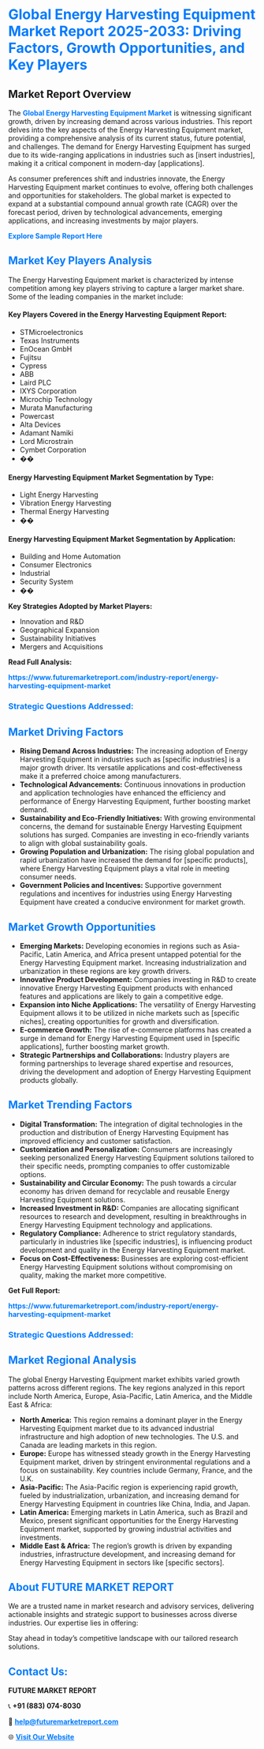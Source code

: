 <h1 style="color: #007BFF;">Global Energy Harvesting Equipment Market Report 2025-2033: Driving Factors, Growth Opportunities, and Key Players</h1>

<section id="overview">
<h2>Market Report Overview</h2>
<p>The <a href="https://www.futuremarketreport.com/industry-report/energy-harvesting-equipment-market" style="color: #007BFF; text-decoration: none;"><strong>Global Energy Harvesting Equipment Market</strong></a> is witnessing significant growth, driven by increasing demand across various industries. This report delves into the key aspects of the Energy Harvesting Equipment market, providing a comprehensive analysis of its current status, future potential, and challenges. The demand for Energy Harvesting Equipment has surged due to its wide-ranging applications in industries such as [insert industries], making it a critical component in modern-day [applications].</p>
<p>As consumer preferences shift and industries innovate, the Energy Harvesting Equipment market continues to evolve, offering both challenges and opportunities for stakeholders. The global market is expected to expand at a substantial compound annual growth rate (CAGR) over the forecast period, driven by technological advancements, emerging applications, and increasing investments by major players.</p>
</section>

<section id="overview">
<p><a href="https://www.futuremarketreport.com/request-sample/reportId=113666" style="color: #007BFF; text-decoration: none;"><strong>Explore Sample Report Here</strong></a></p>
</section>

<section id="key-players">
<h2 style="color: #007BFF;">Market Key Players Analysis</h2>
<p>The Energy Harvesting Equipment market is characterized by intense competition among key players striving to capture a larger market share. Some of the leading companies in the market include:</p>
<h4>Key Players Covered in the Energy Harvesting Equipment Report:</h4>
<ul><li>STMicroelectronics</li><li>Texas Instruments</li><li>EnOcean GmbH</li><li>Fujitsu</li><li>Cypress</li><li>ABB</li><li>Laird PLC</li><li>IXYS Corporation</li><li>Microchip Technology</li><li>Murata Manufacturing</li><li>Powercast</li><li>Alta Devices</li><li>Adamant Namiki</li><li>Lord Microstrain</li><li>Cymbet Corporation</li><li>��</li></ul>
<h4>Energy Harvesting Equipment Market Segmentation by Type:</h4>
<ul><li>Light Energy Harvesting</li><li>Vibration Energy Harvesting</li><li>Thermal Energy Harvesting</li><li>��</li></ul>

<h4>Energy Harvesting Equipment Market Segmentation by Application:</h4>
<ul><li>Building and Home Automation</li><li>Consumer Electronics</li><li>Industrial</li><li>Security System</li><li>��</li></ul>
<p><strong>Key Strategies Adopted by Market Players:</strong></p>
<ul>
<li>Innovation and R&D</li>
<li>Geographical Expansion</li>
<li>Sustainability Initiatives</li>
<li>Mergers and Acquisitions</li>
</ul>
</section>

<section>
<p><strong>Read Full Analysis: </strong></p><a href="https://www.futuremarketreport.com/industry-report/energy-harvesting-equipment-market" style="color: #007BFF; text-decoration: none;"><strong>https://www.futuremarketreport.com/industry-report/energy-harvesting-equipment-market</strong></a>
<h3 style="color: #007BFF;">Strategic Questions Addressed:</h3>
</section>

<section id="driving-factors">
<h2 style="color: #007BFF;">Market Driving Factors</h2>
<ul>
<li><strong>Rising Demand Across Industries:</strong> The increasing adoption of Energy Harvesting Equipment in industries such as [specific industries] is a major growth driver. Its versatile applications and cost-effectiveness make it a preferred choice among manufacturers.</li>
<li><strong>Technological Advancements:</strong> Continuous innovations in production and application technologies have enhanced the efficiency and performance of Energy Harvesting Equipment, further boosting market demand.</li>
<li><strong>Sustainability and Eco-Friendly Initiatives:</strong> With growing environmental concerns, the demand for sustainable Energy Harvesting Equipment solutions has surged. Companies are investing in eco-friendly variants to align with global sustainability goals.</li>
<li><strong>Growing Population and Urbanization:</strong> The rising global population and rapid urbanization have increased the demand for [specific products], where Energy Harvesting Equipment plays a vital role in meeting consumer needs.</li>
<li><strong>Government Policies and Incentives:</strong> Supportive government regulations and incentives for industries using Energy Harvesting Equipment have created a conducive environment for market growth.</li>
</ul>
</section>

<section id="growth-opportunities">
<h2 style="color: #007BFF;">Market Growth Opportunities</h2>
<ul>
<li><strong>Emerging Markets:</strong> Developing economies in regions such as Asia-Pacific, Latin America, and Africa present untapped potential for the Energy Harvesting Equipment market. Increasing industrialization and urbanization in these regions are key growth drivers.</li>
<li><strong>Innovative Product Development:</strong> Companies investing in R&D to create innovative Energy Harvesting Equipment products with enhanced features and applications are likely to gain a competitive edge.</li>
<li><strong>Expansion into Niche Applications:</strong> The versatility of Energy Harvesting Equipment allows it to be utilized in niche markets such as [specific niches], creating opportunities for growth and diversification.</li>
<li><strong>E-commerce Growth:</strong> The rise of e-commerce platforms has created a surge in demand for Energy Harvesting Equipment used in [specific applications], further boosting market growth.</li>
<li><strong>Strategic Partnerships and Collaborations:</strong> Industry players are forming partnerships to leverage shared expertise and resources, driving the development and adoption of Energy Harvesting Equipment products globally.</li>
</ul>
</section>

<section id="trending-factors">
<h2 style="color: #007BFF;">Market Trending Factors</h2>
<ul>
<li><strong>Digital Transformation:</strong> The integration of digital technologies in the production and distribution of Energy Harvesting Equipment has improved efficiency and customer satisfaction.</li>
<li><strong>Customization and Personalization:</strong> Consumers are increasingly seeking personalized Energy Harvesting Equipment solutions tailored to their specific needs, prompting companies to offer customizable options.</li>
<li><strong>Sustainability and Circular Economy:</strong> The push towards a circular economy has driven demand for recyclable and reusable Energy Harvesting Equipment solutions.</li>
<li><strong>Increased Investment in R&D:</strong> Companies are allocating significant resources to research and development, resulting in breakthroughs in Energy Harvesting Equipment technology and applications.</li>
<li><strong>Regulatory Compliance:</strong> Adherence to strict regulatory standards, particularly in industries like [specific industries], is influencing product development and quality in the Energy Harvesting Equipment market.</li>
<li><strong>Focus on Cost-Effectiveness:</strong> Businesses are exploring cost-efficient Energy Harvesting Equipment solutions without compromising on quality, making the market more competitive.</li>
</ul>
</section>

<section>
<p><strong>Get Full Report: </strong></p><a href="https://www.futuremarketreport.com/industry-report/energy-harvesting-equipment-market" style="color: #007BFF; text-decoration: none;"><strong>https://www.futuremarketreport.com/industry-report/energy-harvesting-equipment-market</strong></a>
<h3 style="color: #007BFF;">Strategic Questions Addressed:</h3>
</section>


<section id="regional-analysis">
<h2 style="color: #007BFF;">Market Regional Analysis</h2>
<p>The global Energy Harvesting Equipment market exhibits varied growth patterns across different regions. The key regions analyzed in this report include North America, Europe, Asia-Pacific, Latin America, and the Middle East & Africa:</p>
<ul>
<li><strong>North America:</strong> This region remains a dominant player in the Energy Harvesting Equipment market due to its advanced industrial infrastructure and high adoption of new technologies. The U.S. and Canada are leading markets in this region.</li>
<li><strong>Europe:</strong> Europe has witnessed steady growth in the Energy Harvesting Equipment market, driven by stringent environmental regulations and a focus on sustainability. Key countries include Germany, France, and the U.K.</li>
<li><strong>Asia-Pacific:</strong> The Asia-Pacific region is experiencing rapid growth, fueled by industrialization, urbanization, and increasing demand for Energy Harvesting Equipment in countries like China, India, and Japan.</li>
<li><strong>Latin America:</strong> Emerging markets in Latin America, such as Brazil and Mexico, present significant opportunities for the Energy Harvesting Equipment market, supported by growing industrial activities and investments.</li>
<li><strong>Middle East & Africa:</strong> The region’s growth is driven by expanding industries, infrastructure development, and increasing demand for Energy Harvesting Equipment in sectors like [specific sectors].</li>
</ul>
</section>

<footer>
<h2 style="color: #007BFF;">About FUTURE MARKET REPORT</h2>
<p>We are a trusted name in market research and advisory services, delivering actionable insights and strategic support to businesses across diverse industries. Our expertise lies in offering:</p>

<p>Stay ahead in today’s competitive landscape with our tailored research solutions.</p>

<h2 style="color: #007BFF;">Contact Us:</h2>
<p><strong>FUTURE MARKET REPORT</strong></p>
<p>📞 <strong>+91 (883) 074-8030</strong></p>
<p>📧 <strong><a href="mailto:help@futuremarketreport.com" style="color: #007BFF;">help@futuremarketreport.com</a></strong></p>
<p>🌐 <strong><a href="https://www.futuremarketreport.com/" style="color: #007BFF;">Visit Our Website</a></strong></p>
</footer>